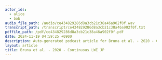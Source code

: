 ```yaml
---
actor_ids:
  - alice
  - bob
audio_file_path: /audio/ce434829286d8a3cb21c38a46a902f0f.wav
transcript_path: /transcript/ce434829286d8a3cb21c38a46a902f0f.txt
pdffile_path: /pdf/ce434829286d8a3cb21c38a46a902f0f.pdf
date: 2024-11-19 04:59:25 +0900
description: Auto-generated podcast article for Bruna et al. - 2020 - Continuous LWE_JP.
layout: article
title: Bruna et al. - 2020 - Continuous LWE_JP
---
```


